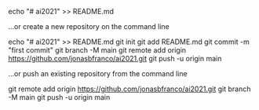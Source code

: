 echo "# ai2021" >> README.md

…or create a new repository on the command line

echo "# ai2021" >> README.md
git init
git add README.md
git commit -m "first commit"
git branch -M main
git remote add origin https://github.com/jonasbfranco/ai2021.git
git push -u origin main

…or push an existing repository from the command line

git remote add origin https://github.com/jonasbfranco/ai2021.git
git branch -M main
git push -u origin main
